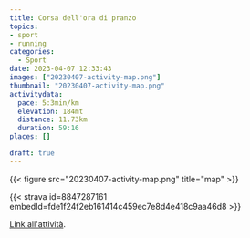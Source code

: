 ```yaml
---
title: Corsa dell'ora di pranzo
topics:
- sport
- running
categories:
  - Sport
date: 2023-04-07 12:33:43
images: ["20230407-activity-map.png"]
thumbnail: "20230407-activity-map.png"
activitydata:
  pace: 5:3min/km
  elevation: 184mt
  distance: 11.73km
  duration: 59:16
places: []

draft: true
---
```






{{< figure src="20230407-activity-map.png" title="map" >}}


{{< strava id=8847287161 embedId=fde1f24f2eb161414c459ec7e8d4e418c9aa46d8 >}}

[Link all'attività](https://strava.com/activities/8847287161).
